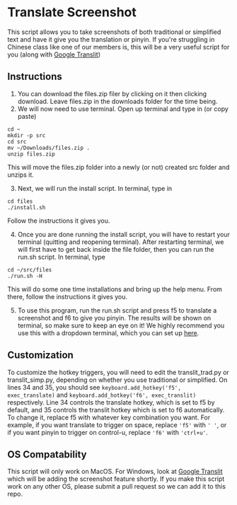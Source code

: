 # Translate Screenshot

This script allows you to take screenshots of both traditional or simplified text and have it give you the translation or pinyin. If you're struggling in Chinese class like one of our members is, this will be a very useful script for you (along with [Google Translit](https://github.com/UM-Studios/public/tree/master/GoogleTranslit))

## Instructions

1. You can download the files.zip filer by clicking on it then clicking download. Leave files.zip in the downloads folder for the time being.
2. We will now need to use terminal. Open up terminal and type in (or copy paste)
```
cd ~
mkdir -p src
cd src
mv ~/Downloads/files.zip .
unzip files.zip
```
This will move the files.zip folder into a newly (or not) created src folder and unzips it.

3. Next, we will run the install script. In terminal, type in
```
cd files
./install.sh
```
Follow the instructions it gives you.

4. Once you are done running the install script, you will have to restart your terminal (quitting and reopening terminal). After restarting terminal, we will first have to get back inside the file folder, then you can run the run.sh script. In terminal, type
```
cd ~/src/files
./run.sh -H
```
This will do some one time installations and bring up the help menu. From there, follow the instructions it gives you.

5. To use this program, run the run.sh script and press f5 to translate a screenshot and f6 to give you pinyin. The results will be shown on terminal, so make sure to keep an eye on it! We highly recommend you use this with a dropdown terminal, which you can set up [here](https://www.sharmaprakash.com.np/guake-like-dropdown-terminal-in-mac/).

## Customization

To customize the hotkey triggers, you will need to edit the translit_trad.py or translit_simp.py, depending on whether you use traditional or simplified. On lines 34 and 35, you should see `keyboard.add_hotkey('f5', exec_translate)` and `keyboard.add_hotkey('f6', exec_translit)` respectively. Line 34 controls the translate hotkey, which is set to f5 by default, and 35 controls the translit hotkey which is set to f6 automatically.
To change it, replace f5 with whatever key combination you want. For example, if you want translate to trigger on space, replace `'f5'` with `' '`, or if you want pinyin to trigger on control-u, replace `'f6'` with `'ctrl+u'`. 

## OS Compatability

This script will only work on MacOS. For Windows, look at [Google Translit](https://github.com/UM-Studios/public/tree/master/GoogleTranslit) which will be adding the screenshot feature shortly. If you make this script work on any other OS, please submit a pull request so we can add it to this repo.
